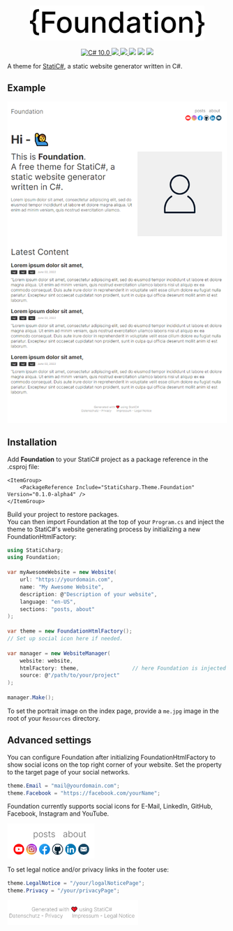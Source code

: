 <p align="center">
    <img src="Images/Logo.png" width="400" max-width="90%" alt="StatiC#" />
</p>

<p align="center">
    <a href="https://docs.microsoft.com/en-us/dotnet/csharp/">
        <img src="https://img.shields.io/badge/C%23-10.0-blue?style=flat" alt="C# 10.0" />
    </a>
    <a href="https://dotnet.microsoft.com">
        <img src="https://img.shields.io/badge/.NET-6.0-blueviolet?style=flat" />
    </a>
    <a href="https://github.com/RolandBraunDev/StatiCsharp">
        <img src="https://img.shields.io/static/v1?label=StatiC%23&message=0.1&color=informational" />
    </a>
    <img src="https://img.shields.io/badge/Platforms-Win+Mac+Linux-green?style=flat" />
    <img src="https://img.shields.io/badge/Version-0.1.0--alpha4-green?style=flat" />
    <a href="https://www.nuget.org/packages/StatiCsharp.Theme.Foundation">
        <img src="https://img.shields.io/nuget/v/StatiCsharp.Theme.Foundation?color=orange" />
    </a>
</p>

A theme for [StatiC#](https://github.com/RolandBraunDev/StatiCsharp), a static website generator written in C#.

## Example

<p align="center">
    <img src="Images/landing_page_example.png" max-width="90%" alt="StatiC#" />
</p>

## Installation

Add **Foundation** to your StatiC# project as a package reference in the .csproj file:

```
<ItemGroup>
    <PackageReference Include="StatiCsharp.Theme.Foundation" Version="0.1.0-alpha4" />
</ItemGroup>
``` 
Build your project to restore packages.  
You can then import Foundation at the top of your `Program.cs` and inject the theme to StatiC#'s website generating process by initializing a new FoundationHtmlFactory:

```C#
using StatiCsharp;
using Foundation;

var myAwesomeWebsite = new Website(
    url: "https://yourdomain.com",
    name: "My Awesome Website",
    description: @"Description of your website",
    language: "en-US",
    sections: "posts, about"
);

var theme = new FoundationHtmlFactory();
// Set up social icon here if needed.

var manager = new WebsiteManager(
    website: website,
    htmlFactory: theme,                 // here Foundation is injected to the generating process
    source: @"/path/to/your/project"
);

manager.Make();
```

To set the portrait image on the index page, provide a `me.jpg` image in the root of your `Resources` directory.

## Advanced settings

You can configure Foundation after initializing FoundationHtmlFactory to show social icons on the top right corner of your website. Set the property to the target page of your social networks.

```C#
theme.Email = "mail@yourdomain.com";
theme.Facebook = "https://facebook.com/yourName";
```

Foundation currently supports social icons for E-Mail, LinkedIn, GitHub, Facebook, Instagram and YouTube.

 <img src="Images/social_icons_example.png" width="200" max-width="70%" alt="Example for social icons" />

To set legal notice and/or privacy links in the footer use:

```C#
theme.LegalNotice = "/your/logalNoticePage";
theme.Privacy = "/your/privacyPage";
```

<img src="Images/legal_example.png" width="300" max-width="70%" alt="Example for legal notice" />
